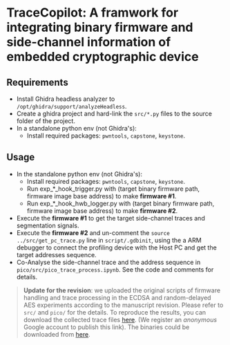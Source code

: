 # TraceCopilot: A framwork for integrating binary firmware and side-channel information of embedded cryptographic device

## Requirements

- Install Ghidra headless analyzer to `/opt/ghidra/support/analyzeHeadless`.
- Create a ghidra project and hard-link the `src/*.py` files to the source folder of the project.
- In a standalone python env (not Ghidra's):
  - Install required packages: `pwntools`, `capstone`, `keystone`.

## Usage

- In the standalone python env (not Ghidra's):
  - Install required packages: `pwntools`, `capstone`, `keystone`.
  - Run exp_\*_hook_trigger.py with (target binary firmware path, firmware image base address) to make **firmware \#1**.
  - Run exp_\*_hook_hwb_logger.py with (target binary firmware path, firmware image base address) to make **firmware \#2**.
- Execute the **firmware \#1** to get the target side-channel traces and segmentation signals.
- Execute the **firmware \#2** and un-comment the `source ../src/get_pc_trace.py` line in `script/.gdbinit`, using the a ARM debugger to connect the profiling device with the Host PC and get the target addresses sequence.
- Co-Analyse the side-channel trace and the address sequence in `pico/src/pico_trace_process.ipynb`. See the code and comments for details.

>**Update for the revision**: we uploaded the original scripts of firmware handling and trace processing in the ECDSA and random-delayed AES experiments according to the manuscript revision. Please refer to `src/` and `pico/` for the details.
>To reproduce the results, you can download the collected trace files [here](https://drive.google.com/file/d/1Fp6cgyVPmdNk7brx-tQYgUrEvC862Z0r/view?usp=sharing). (We register an *anonymous* Google account to publish this link).
>The binaries could be downloaded from [here](https://1drv.ms/u/c/a7c5ff15f8f8c857/EeQA-3w-ShZBh1HFQ43_qk0BNeOS7QtqNiupiGZF8BmiDg?e=9ZCxK6).
